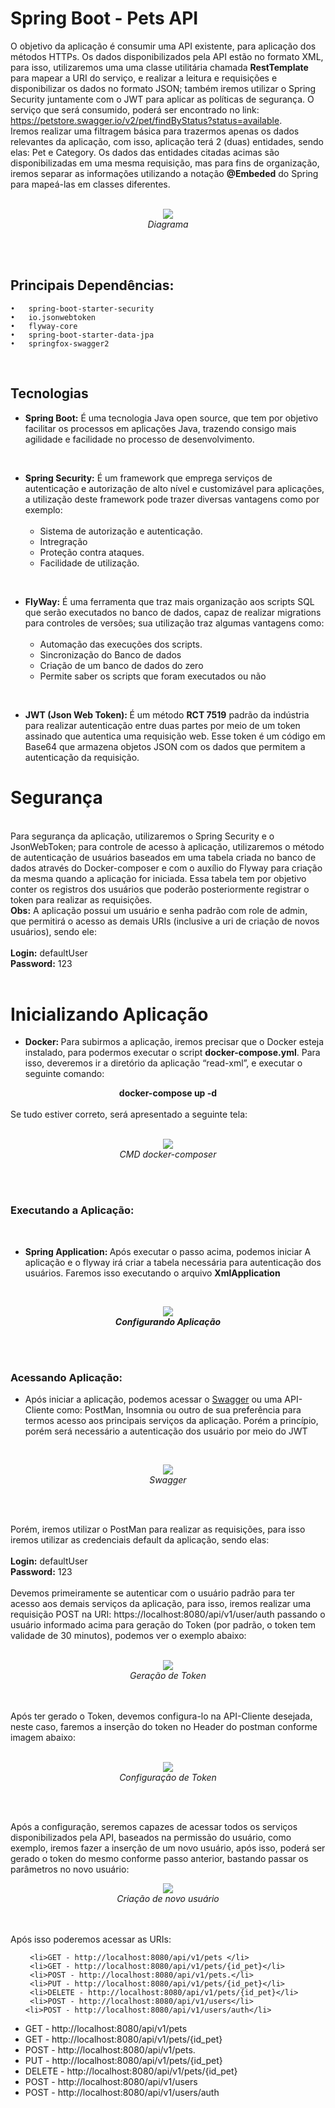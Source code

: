 # Spring Boot - Pets API
O objetivo da aplicação é consumir uma API existente, para aplicação dos métodos HTTPs. Os dados disponibilizados pela API estão no formato XML, para isso, utilizaremos uma uma classe utilitária chamada <b>RestTemplate</b> para mapear a URI do serviço, e realizar a leitura e requisições e disponibilizar os dados no formato JSON; também iremos utilizar o Spring Security juntamente com o JWT para aplicar as políticas de segurança.
O serviço que será consumido, poderá ser encontrado no 
link: https://petstore.swagger.io/v2/pet/findByStatus?status=available.
<br/>
Iremos realizar uma filtragem básica para trazermos apenas os dados relevantes da aplicação, com isso, aplicação terá 2 (duas) entidades, sendo elas: Pet e Category. 
Os dados das entidades citadas acimas são disponibilizadas em uma mesma requisição, mas para fins de organização, iremos separar as informações utilizando a notação <b>@Embeded</b> do Spring para mapeá-las em classes diferentes.<br/><br/>


<p align="center">
    <img src="https://user-images.githubusercontent.com/31626353/154784060-670b577a-a130-429f-890d-a7dba784e654.png" /><br/>
    <em>Diagrama</em>
</p>

<br/>
<br/>

## Principais Dependências:
    •	spring-boot-starter-security
    •	io.jsonwebtoken
    •	flyway-core
    •	spring-boot-starter-data-jpa
    •	springfox-swagger2

<br/>

## Tecnologias

<ul>
    <li><b>Spring Boot:</b> É uma tecnologia Java open source, que tem por objetivo 
        facilitar os processos em aplicações Java, trazendo consigo mais agilidade e facilidade no processo de desenvolvimento.</li>
</ul>

<br/>

<ul>
 <li><b>Spring Security:</b> É um framework que emprega serviços de autenticação e autorização 
de alto nível e customizável para aplicações, a utilização deste framework pode trazer
diversas vantagens como por exemplo:<br/>
      <ul><br/>
     <li>Sistema de autorização e autenticação.</li>
     <li>Intregração</li>
     <li>Proteção contra ataques.</li>
      <li>Facilidade de utilização.</li>
 </ul>
</li>
 </ul>
 
<br/>



<ul>
 <li><b>FlyWay:</b> É uma ferramenta que traz mais organização aos scripts SQL que serão executados no banco de dados, capaz de realizar migrations para controles de versões; sua utilização traz algumas vantagens como:
      <ul><br/>
     <li>Automação das execuções dos scripts.</li>
     <li>Sincronização do Banco de dados</li>
     <li>Criação de um banco de dados do zero</li>
      <li>Permite saber os scripts que foram executados ou não</li>
 </ul>
</li>
 </ul>

<br/>


<ul>
    <li><b>JWT (Json Web Token): </b> É um método <b>RCT 7519</b> padrão da indústria para realizar autenticação entre duas partes por meio de um token assinado que autentica uma requisição web. Esse token é um código em Base64 que armazena objetos JSON com os dados que permitem a autenticação da requisição.</li>
</ul>



# Segurança
<br/>
Para segurança da aplicação, utilizaremos o Spring Security e o JsonWebToken; para controle de acesso à aplicação, utilizaremos o método de autenticação de usuários baseados em uma tabela criada no banco de dados através do Docker-composer e com o auxílio do Flyway para criação da mesma quando a aplicação for iniciada. Essa tabela tem por objetivo conter os registros dos usuários que poderão posteriormente registrar o token para realizar as requisições.
<br/>
<b>Obs:</b> A aplicação possui um usuário e senha padrão com role de admin, que permitirá o acesso as demais URIs (inclusive a uri de criação de novos usuários), sendo ele:<br/>
<br/>
<b>Login:</b> defaultUser<br/>
<b>Password:</b> 123

<br/>
<br/>




# Inicializando Aplicação


<ul>
    <li><b>Docker: </b> Para subirmos a aplicação, iremos precisar que o Docker esteja instalado, para podermos executar o script <b>docker-compose.yml</b>. Para isso, deveremos ir a diretório da aplicação “read-xml”, e executar o seguinte comando:</li>
</ul>


<div align="center">
    <b> docker-compose up -d</b>
</div>
<br/>
Se tudo estiver correto, será apresentado a seguinte tela:
<br/>
<br />

<p align="center">
    <img src="https://user-images.githubusercontent.com/31626353/154786559-431c9bc2-fdca-450b-b0e8-e3079b4d7607.png" /><br/>
    <em>CMD docker-composer</em>
</p>
<br/>
<br/>

### Executando a Aplicação:

<br/>

<ul>
    <li><b>Spring Application: </b> Após executar o passo acima, podemos iniciar A aplicação e o flyway irá criar a tabela necessária para autenticação dos usuários. Faremos isso executando o arquivo <b>XmlApplication</b</li>
</ul>
<br/>
        
   <p align="center">
         <img src="https://user-images.githubusercontent.com/31626353/154786826-0a06c24e-a2b2-4c9e-848f-bcf33cbbbb0f.png" /><br/>
         <em>Configurando Aplicação</em>
    </p>     

<br/>    
<br/>    

        
### Acessando Aplicação:
     
</b>        
<ul>
    <li> Após iniciar a aplicação, podemos acessar o <a href="http://localhost:8080/swagger-ui.html#/" target="_blank">Swagger</a> ou uma API-Cliente como: PostMan, Insomnia ou outro de sua preferência para termos acesso aos principais serviços da aplicação. Porém a princípio, porém será necessário a autenticação dos usuário por meio do JWT</b></li>
</ul>
<br/>
<p align="center">
         <img src="https://user-images.githubusercontent.com/31626353/154786944-36f204c0-2e95-4571-9225-8bcc3772ad87.png" /><br/>
         <em>Swagger</em>
    </p>    
        
<br/>
</br>

Porém, iremos utilizar o PostMan para realizar as requisições, para isso iremos utilizar as credenciais default da aplicação, sendo elas: <br/>
<br/>
<b>Login:</b> defaultUser<br/>
<b>Password:</b> 123 <br/>
<br/>
Devemos primeiramente se autenticar com o usuário padrão para ter acesso aos demais serviços da aplicação, para isso, iremos realizar uma requisição POST na URI: https://localhost:8080/api/v1/user/auth passando o usuário informado acima para geração do Token (por padrão, o token tem validade de 30 minutos), podemos ver o exemplo abaixo:
<br/>
<br/>

<p align="center">
         <img src="https://user-images.githubusercontent.com/31626353/154787105-1f86e3c4-29c8-4fdc-b6a2-b1d2034a8925.png" /><br/>
         <em>Geração de Token</em>
    </p>    
        
<br/>
<br/>
Após ter gerado o Token, devemos configura-lo na API-Cliente desejada, neste caso, faremos a inserção do token no Header do postman conforme imagem abaixo: 
<br>
<br/>
<p align="center">
         <img src="https://user-images.githubusercontent.com/31626353/154787235-cefd2a58-0890-462f-b223-281f0ecd569a.png" /><br/>
         <em>Configuração de Token</em>
    </p>    

<br/>        
<br/>

Após a configuração, seremos capazes de acessar todos os serviços disponibilizados pela API, baseados na permissão do usuário, como exemplo, iremos fazer a inserção de um novo usuário, após isso, poderá ser gerado o token do mesmo conforme passo anterior, bastando passar os parâmetros no novo usuário:
<br/>
<p align="center">
         <img src="https://user-images.githubusercontent.com/31626353/154787300-ca8d42e3-1752-48b0-a12c-d02ed562d400.png" /><br/>
         <em>Criação de novo usuário</em>
    </p>    

<br/>
<br/>
Após isso poderemos acessar as URIs:
<br/>


<ul>
       
     <li>GET - http://localhost:8080/api/v1/pets </li>
     <li>GET - http://localhost:8080/api/v1/pets/{id_pet}</li>
     <li>POST - http://localhost:8080/api/v1/pets.</li>
     <li>PUT - http://localhost:8080/api/v1/pets/{id_pet}</li>
     <li>DELETE - http://localhost:8080/api/v1/pets/{id_pet}</li>
     <li>POST - http://localhost:8080/api/v1/users</li>
    <li>POST - http://localhost:8080/api/v1/users/auth</li>
 </ul>
 
 
 
 
 
 
   <ul>
     <li>GET - http://localhost:8080/api/v1/pets </li>
     <li>GET - http://localhost:8080/api/v1/pets/{id_pet}</li>
     <li>POST - http://localhost:8080/api/v1/pets.</li>
     <li>PUT - http://localhost:8080/api/v1/pets/{id_pet}</li>
     <li>DELETE - http://localhost:8080/api/v1/pets/{id_pet}</li>
     <li>POST - http://localhost:8080/api/v1/users</li>
    <li>POST - http://localhost:8080/api/v1/users/auth</li>
    </ul>
